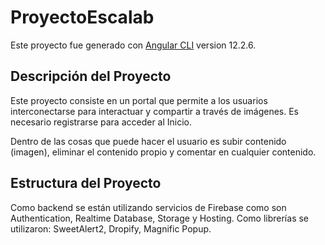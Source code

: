 # ProyectoEscalab

Este proyecto fue generado con [Angular CLI](https://github.com/angular/angular-cli) version 12.2.6.

## Descripción del Proyecto

Este proyecto consiste en un portal que permite a los usuarios interconectarse para interactuar y compartir a través de imágenes. Es necesario registrarse para acceder al Inicio.

Dentro de las cosas que puede hacer el usuario es subir contenido (imagen), eliminar el contenido propio y comentar en cualquier contenido.

## Estructura del Proyecto

Como backend se están utilizando servicios de Firebase como son Authentication, Realtime Database, Storage y Hosting.
Como librerías se utilizaron: SweetAlert2, Dropify, Magnific Popup.

